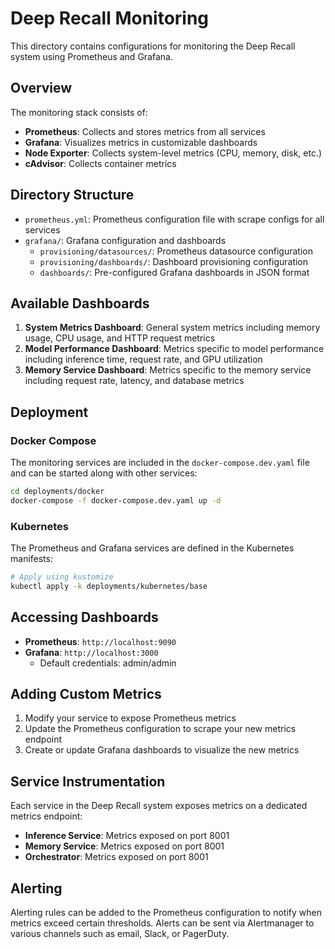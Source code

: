 # Deep Recall Monitoring

This directory contains configurations for monitoring the Deep Recall system using Prometheus and Grafana.

## Overview

The monitoring stack consists of:

- **Prometheus**: Collects and stores metrics from all services
- **Grafana**: Visualizes metrics in customizable dashboards
- **Node Exporter**: Collects system-level metrics (CPU, memory, disk, etc.)
- **cAdvisor**: Collects container metrics

## Directory Structure

- `prometheus.yml`: Prometheus configuration file with scrape configs for all services
- `grafana/`: Grafana configuration and dashboards
  - `provisioning/datasources/`: Prometheus datasource configuration
  - `provisioning/dashboards/`: Dashboard provisioning configuration
  - `dashboards/`: Pre-configured Grafana dashboards in JSON format

## Available Dashboards

1. **System Metrics Dashboard**: General system metrics including memory usage, CPU usage, and HTTP request metrics
2. **Model Performance Dashboard**: Metrics specific to model performance including inference time, request rate, and GPU utilization
3. **Memory Service Dashboard**: Metrics specific to the memory service including request rate, latency, and database metrics

## Deployment

### Docker Compose

The monitoring services are included in the `docker-compose.dev.yaml` file and can be started along with other services:

```bash
cd deployments/docker
docker-compose -f docker-compose.dev.yaml up -d
```

### Kubernetes

The Prometheus and Grafana services are defined in the Kubernetes manifests:

```bash
# Apply using kustomize
kubectl apply -k deployments/kubernetes/base
```

## Accessing Dashboards

- **Prometheus**: `http://localhost:9090`
- **Grafana**: `http://localhost:3000` 
  - Default credentials: admin/admin

## Adding Custom Metrics

1. Modify your service to expose Prometheus metrics
2. Update the Prometheus configuration to scrape your new metrics endpoint
3. Create or update Grafana dashboards to visualize the new metrics

## Service Instrumentation

Each service in the Deep Recall system exposes metrics on a dedicated metrics endpoint:

- **Inference Service**: Metrics exposed on port 8001
- **Memory Service**: Metrics exposed on port 8001 
- **Orchestrator**: Metrics exposed on port 8001

## Alerting

Alerting rules can be added to the Prometheus configuration to notify when metrics exceed certain thresholds. Alerts can be sent via Alertmanager to various channels such as email, Slack, or PagerDuty. 